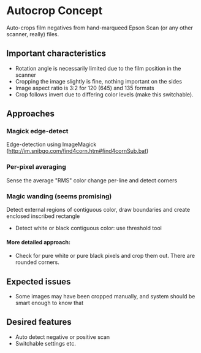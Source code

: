 # Autocrop Concept
Auto-crops film negatives from hand-marqueed Epson Scan (or any other scanner, really) files.
## Important characteristics
* Rotation angle is necessarily limited due to the film position in the scanner
* Cropping the image slightly is fine, nothing important on the sides
* Image aspect ratio is 3:2 for 120 (645) and 135 formats
* Crop follows invert due to differing color levels (make this switchable).
## Approaches
### Magick edge-detect
Edge-detection using ImageMagick (http://im.snibgo.com/find4corn.htm#find4cornSub.bat)
### Per-pixel averaging
Sense the average "RMS" color change per-line and detect corners
### Magic wanding (seems promising)
Detect external regions of contiguous color, draw boundaries and create enclosed inscribed rectangle
* Detect white or black contiguous color: use threshold tool
#### More detailed approach:
* Check for pure white or pure black pixels and crop them out. There are rounded corners.
## Expected issues
* Some images may have been cropped manually, and system should be smart enough to know that
## Desired features
* Auto detect negative or positive scan
* Switchable settings etc.